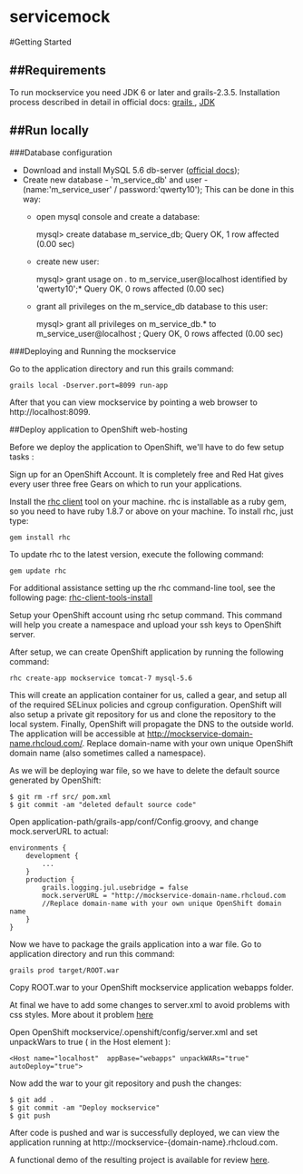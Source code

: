 servicemock
===========

#Getting Started

##Requirements
-----

To run mockservice you need JDK 6 or later and grails-2.3.5. Installation process described in
detail in official docs: <a href="http://grails.org/doc/latest/guide/gettingStarted.html#requirements" target="_blank">
grails </a>, <a href="http://docs.oracle.com/javase/7/docs/webnotes/install/windows/jdk-installation-windows.html"
target="_blank">JDK</a>

##Run locally
--------

###Database configuration

* Download and install MySQL 5.6 db-server (<a href="http://dev.mysql.com/doc/refman/5.1/en/windows-installation.html"
    target="_blank">official docs</a>);
* Create new database - 'm_service_db' and user - (name:'m_service_user' / password:'qwerty10'); This can be done in this way:
    - open mysql console and create a database:

        mysql> create database m_service_db;
        Query OK, 1 row affected (0.00 sec)

    - create new user:

        mysql> grant usage on *.* to m_service_user@localhost identified by 'qwerty10';*
        Query OK, 0 rows affected (0.00 sec)

    - grant all privileges on the m_service_db database to this user:

        mysql> grant all privileges on m_service_db.* to m_service_user@localhost ;
        Query OK, 0 rows affected (0.00 sec)

###Deploying and Running the mockservice

Go to the application directory and run this grails  command:

    grails local -Dserver.port=8099 run-app

After that you can view mockservice by pointing a web browser to http://localhost:8099.

##Deploy application to OpenShift web-hosting

Before we deploy the application to OpenShift, we'll have to do few setup tasks :

Sign up for an OpenShift Account. It is completely free and Red Hat gives every user three free Gears on which to run
your applications.

Install the <a href="https://www.openshift.com/get-started#cli" target="_blank">rhc client</a> tool on your machine.
rhc is installable as a ruby gem, so you need to have ruby 1.8.7 or above on your machine. To install rhc, just type:

    gem install rhc

To update rhc to the latest version, execute the following command:

    gem update rhc

For additional assistance setting up the rhc command-line tool, see the following page:
<a href="https://openshift.redhat.com/community/developers/rhc-client-tools-install" target="_blank">
rhc-client-tools-install
</a>

Setup your OpenShift account using rhc setup command. This command will help you create a namespace and upload your
ssh keys to OpenShift server.

After setup, we can create OpenShift application by running the following command:

    rhc create-app mockservice tomcat-7 mysql-5.6

This will create an application container for us, called a gear, and setup all of the required SELinux policies and
cgroup configuration. OpenShift will also setup a private git repository for us and clone the repository to the local
system. Finally, OpenShift will propagate the DNS to the outside world.
The application will be accessible at http://mockservice-domain-name.rhcloud.com/. Replace domain-name with your own
unique OpenShift domain name (also sometimes called a namespace).

As we will be deploying war file, so we have to delete the default source generated by OpenShift:

    $ git rm -rf src/ pom.xml
    $ git commit -am "deleted default source code"

Open application-path/grails-app/conf/Config.groovy, and change mock.serverURL to actual:

    environments {
        development {
            ...
        }
        production {
            grails.logging.jul.usebridge = false
            mock.serverURL = "http://mockservice-domain-name.rhcloud.com
            //Replace domain-name with your own unique OpenShift domain name
        }
    }

Now we have to package the grails application into a war file. Go to application directory and run this command:

    grails prod target/ROOT.war

Copy ROOT.war to your OpenShift mockservice application webapps folder.

At final we have to add some changes to server.xml to avoid problems with css styles. More about it problem
<a href="https://www.openshift.com/forums/openshift/missing-css-files-when-using-grails-war-modules" target="_blank">here
</a>

Open OpenShift mockservice/.openshift/config/server.xml and set unpackWars to true ( in the Host element ):

    <Host name="localhost"  appBase="webapps" unpackWARs="true" autoDeploy="true">

Now add the war to your git repository and push the changes:

    $ git add .
    $ git commit -am "Deploy mockservice"
    $ git push

After code is pushed and war is successfully deployed, we can view the application running at
http://mockservice-{domain-name}.rhcloud.com.

A functional demo of the resulting project is available for review
<a href="http://http://mockservice-servicemock.rhcloud.com">here</a>.
